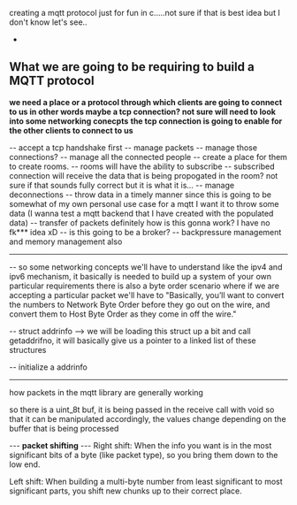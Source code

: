 creating a mqtt protocol just for fun in c.....not sure if that is best idea but I don't know let's see..


-
What we are going to be requiring to build a MQTT protocol
-


**we need a place or a protocol through which clients are going to connect to us in other words maybe a tcp connection? not sure will need to look into some networking conecpts** 
**the tcp connection is going to enable for the other clients to connect to us**

-- accept a tcp handshake first
-- manage packets
-- manage those connections?
-- manage all the connected people
-- create a place for them to create rooms.
-- rooms will have the ability to subscribe 
-- subscribed connection will receive the data that is being propogated in the room? not sure if that sounds fully correct but it is what it is...
-- manage deconnections
-- throw data in a timely manner since this is going to be somewhat of my own personal use case for a mqtt I want it to throw some data (I wanna test a mqtt backend that I have created with the populated data)
-- transfer of packets definitely how is this gonna work? I have no fk*** idea xD
-- is this going to be a broker?
-- backpressure management and memory management also


--------------------------------------------------


-- so some networking concepts we'll have to understand like the ipv4 and ipv6 mechanism, it basically is needed to build up a system of your own particular requirements
    there is also a byte order scenario where if we are accepting a particular packet we'll have to "Basically, you’ll want to convert the numbers to Network Byte Order before they go out on the wire, and convert them to Host Byte Order as they come in off the wire."

-- struct addrinfo --> we will be loading this struct up a bit and call getaddrifno, it will basically give us a pointer to a linked list of these structures

-- initialize a addrinfo


----------------------------------------------
how packets in the mqtt library are generally working 

so there is a uint_8t buf, it is being passed in the receive call with void so that it can be manipulated accordingly, the values change depending on the buffer that is being processed

--- **packet shifting** ---
Right shift: When the info you want is in the most significant bits of a byte (like packet type), so you bring them down to the low end.

Left shift: When building a multi-byte number from least significant to most significant parts, you shift new chunks up to their correct place.
